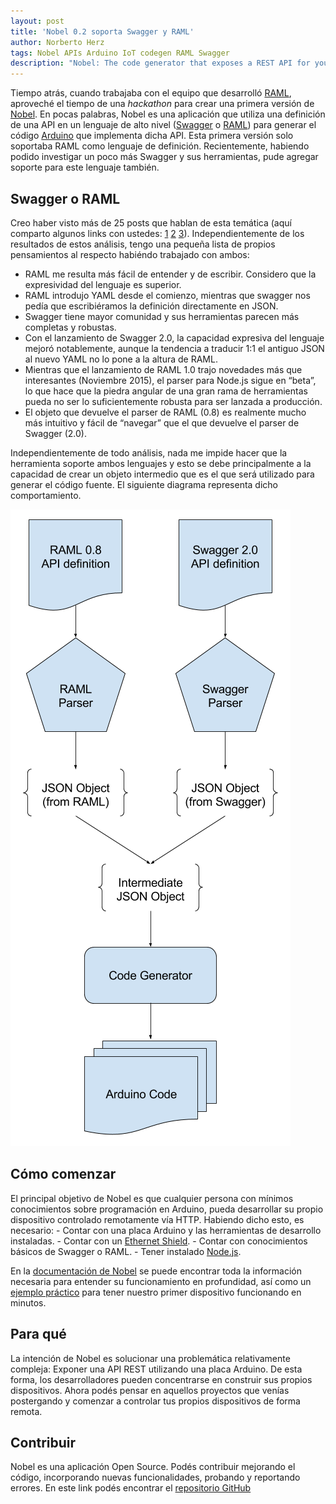 ```yaml
---
layout: post
title: 'Nobel 0.2 soporta Swagger y RAML'
author: Norberto Herz
tags: Nobel APIs Arduino IoT codegen RAML Swagger
description: "Nobel: The code generator that exposes a REST API for your Arduino board"
---
```


Tiempo atrás, cuando trabajaba con el equipo que desarrolló [RAML](http://raml.org), aproveché el tiempo de una *hackathon* para crear una primera versión de [Nobel](https://www.npmjs.com/package/nobel). En pocas palabras, Nobel es una aplicación que utiliza una definición de una API en un lenguaje de alto nivel ([Swagger](http://swagger.io/) o [RAML](http://raml.org)) para generar el código [Arduino](http://www.arduino.cc/) que implementa dicha API. Esta primera versión solo soportaba RAML como lenguaje de definición. Recientemente, habiendo podido investigar un poco más Swagger y sus herramientas, pude agregar soporte para este lenguaje también.
<!--MORE-->

## Swagger o RAML

Creo haber visto más de 25 posts que hablan de esta temática (aquí comparto algunos links con ustedes: [1](http://modeling-languages.com/modeling-web-api-comparing/) [2](http://iasaglobal.org/swagger-vs-raml/) [3](https://www.ibm.com/developerworks/community/blogs/c06ef551-0127-483d-a104-cdd02b1cee31/entry/swagger_apiary_raml_versus_rest?lang=en)).
Independientemente de los resultados de estos análisis, tengo una pequeña lista de propios pensamientos al respecto habiéndo trabajado con ambos:

- RAML me resulta más fácil de entender y de escribir. Considero que la expresividad del lenguaje es superior.
- RAML introdujo YAML desde el comienzo, mientras que swagger nos pedía que escribiéramos la definición directamente en JSON.
- Swagger tiene mayor comunidad y sus herramientas parecen más completas y robustas.
- Con el lanzamiento de Swagger 2.0, la capacidad expresiva del lenguaje mejoró notablemente, aunque la tendencia a traducir 1:1 el antiguo JSON al nuevo YAML no lo pone a la altura de RAML.
- Mientras que el lanzamiento de RAML 1.0 trajo novedades más que interesantes (Noviembre 2015), el parser para Node.js sigue en “beta”, lo que hace que la piedra angular de una gran rama de herramientas pueda no ser lo suficientemente robusta para ser lanzada a producción.
- El objeto que devuelve el parser de RAML (0.8) es realmente mucho más intuitivo y fácil de “navegar” que el que devuelve el parser de Swagger (2.0).

Independientemente de todo análisis, nada me impide hacer que la herramienta soporte ambos lenguajes y esto se debe principalmente a la capacidad de crear un objeto intermedio que es el que será utilizado para generar el código fuente. El siguiente diagrama representa dicho comportamiento.

![Nobel - Flujo de la aplicación](/img/posts/nobel-flow.png)

## Cómo comenzar

El principal objetivo de Nobel es que cualquier persona con mínimos conocimientos sobre programación en Arduino, pueda desarrollar su propio dispositivo controlado remotamente vía HTTP. Habiendo dicho esto, es necesario: - Contar con una placa Arduino y las herramientas de desarrollo instaladas. - Contar con un [Ethernet Shield](https://www.arduino.cc/en/Main/ArduinoEthernetShield). - Contar con conocimientos básicos de Swagger o RAML. - Tener instalado [Node.js](https://nodejs.org/).

En la [documentación de Nobel](https://www.npmjs.com/package/nobel) se puede encontrar toda la información necesaria para entender su funcionamiento en profundidad, así como un [ejemplo práctico](https://www.npmjs.com/package/nobel#hands-on-example) para tener nuestro primer dispositivo funcionando en minutos.

## Para qué

La intención de Nobel es solucionar una problemática relativamente compleja: Exponer una API REST utilizando una placa Arduino. De esta forma, los desarrolladores pueden concentrarse en construir sus propios dispositivos. Ahora podés pensar en aquellos proyectos que venías postergando y comenzar a controlar tus propios dispositivos de forma remota.

## Contribuir

Nobel es una aplicación Open Source. Podés contribuir mejorando el código, incorporando nuevas funcionalidades, probando y reportando errores. En este link podés encontrar el [repositorio GitHub](https://github.com/nohorbee/nobel)

